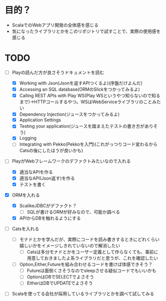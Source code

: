 # 目的？
- ScalaでのWebアプリ開発の全体感を感じる
- 気になったライブラリとかをこのリポジトリで試すことで、実際の使用感を感じる

# TODO
- [ ] Playの読んだ方が良さそうドキュメントを読む
  - [x] Working with Json(Jsonを返すAPIつくるよ)(序盤だけよんだ)
  - [x] Accessing an SQL database(ORMのSlickをつかってみるよ)
  - [x] Calling REST APIs with Play WS(Play WSというやつ知らないので知るまで)→HTTPコールするやつ。WSはWebServiceライブラリのことみたい
  - [x] Dependency Injection(ジュースをつかってみるよ)
  - [x] Application Settings
  - [x] Testing your application(ジュースを踏まえたテストの書き方がありそう)
  - [x] Logging
  - [ ] Integrating with Pekko(Pekkoを入門)(これがっつりコード変わるからCatsの後にしたほうが良いかも)
- [ ] PlayがWebフレームワークのデファクトみたいなので入れる
    - [x] 適当なAPIを作る
    - [x] 適当なAPI(Json返す)を作る
    - [x] テストを書く
- [x] ORMを入れる
    - [x] ScalikeJDBCがデファクト？
        - [ ] SQLが書けるORMが好みなので、可能か調べる
    - [x] APIからDBを触れるようにする
- [ ] Catsを入れる
    - [ ] モナドとかを学んだが、実際にコードを読み書きするときにどれくらい嬉しいかをイメージしきれていないので解消したい
        - [ ] Catsは多分モナドとかをユーザー定義として作らなくても、事前に用意しておきましたよ系ライブラリだと思うが、これを確認したい
    - [ ] Option,Either,Futureを組み合わせるコードを書けば体感できそう？
        - [ ] Futureは面倒くさそうなのでsleepさせる疑似コードでもいいかも
        - [ ] OptionはDBでSELECTでよさそう
        - [ ] EitherはDBでUPDATEでよさそう
- [ ] Scalaを使ってる会社が採用しているライブラリとかを調べて試してみる











